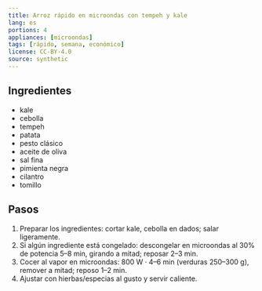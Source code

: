 ```yaml
---
title: Arroz rápido en microondas con tempeh y kale
lang: es
portions: 4
appliances: [microondas]
tags: [rápido, semana, económico]
license: CC-BY-4.0
source: synthetic
---
```

## Ingredientes
- kale
- cebolla
- tempeh
- patata
- pesto clásico
- aceite de oliva
- sal fina
- pimienta negra
- cilantro
- tomillo

## Pasos
1. Preparar los ingredientes: cortar kale, cebolla en dados; salar ligeramente.
2. Si algún ingrediente está congelado: descongelar en microondas al 30% de potencia 5–8 min, girando a mitad; reposar 2–3 min.
3. Cocer al vapor en microondas: 800 W · 4–6 min (verduras 250–300 g), remover a mitad; reposo 1–2 min.
4. Ajustar con hierbas/especias al gusto y servir caliente.
